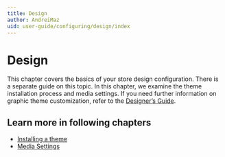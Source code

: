 ```yaml
---
title: Design
author: AndreiMaz
uid: user-guide/configuring/design/index
---
```


# Design

This chapter covers the basics of your store design configuration. There is a separate guide on this topic. In this chapter, we examine the theme installation process and media settings. If you need further information on graphic theme customization, refer to the [Designer’s Guide](xref:developer/design/index.md).

## Learn more in following chapters

- [Installing a theme](xref:user-guide/configuring/design/installing-theme.md)
- [Media Settings](xref:user-guide/configuring/design/media-settings.md)
